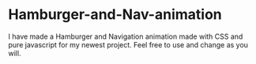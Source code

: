 # Hamburger-and-Nav-animation
I have made a Hamburger and Navigation animation made with CSS and pure javascript for my newest project. Feel free to use and change as you will. 
